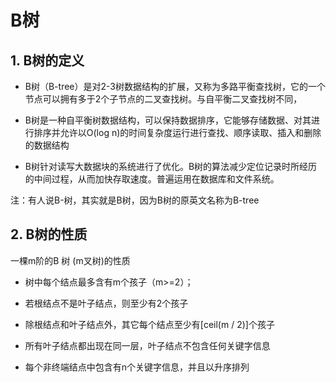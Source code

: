 # B树

## 1. B树的定义

- B树（B-tree）是对2-3树数据结构的扩展，又称为多路平衡查找树，它的一个节点可以拥有多于2个子节点的二叉查找树。与自平衡二叉查找树不同，

- B树是一种自平衡树数据结构，可以保持数据排序，它能够存储数据、对其进行排序并允许以O(log n)的时间复杂度运行进行查找、顺序读取、插入和删除的数据结构

- B树针对读写大数据块的系统进行了优化。B树的算法减少定位记录时所经历的中间过程，从而加快存取速度。普遍运用在数据库和文件系统。

注：有人说B-树，其实就是B树，因为B树的原英文名称为B-tree

## 2. B树的性质

一棵m阶的B 树 (m叉树)的性质

- 树中每个结点最多含有m个孩子（m>=2）；

- 若根结点不是叶子结点，则至少有2个孩子

- 除根结点和叶子结点外，其它每个结点至少有[ceil(m / 2)]个孩子

- 所有叶子结点都出现在同一层，叶子结点不包含任何关键字信息

- 每个非终端结点中包含有n个关键字信息，并且以升序排列

